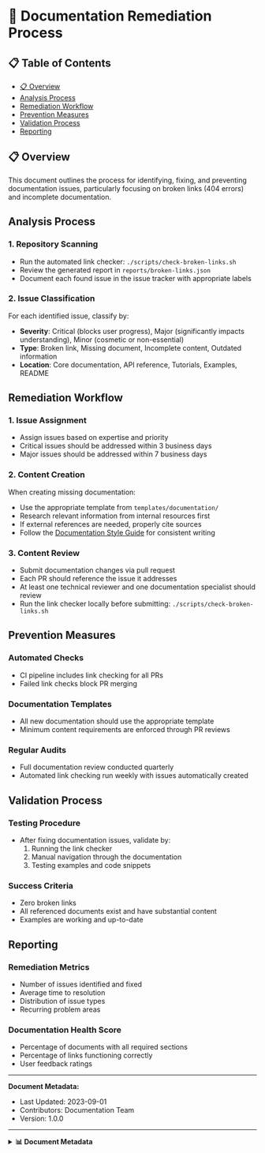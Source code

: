 # 📄 Documentation Remediation Process

## 📋 Table of Contents

- [📋 Overview](#overview)
- [Analysis Process](#analysis-process)
- [Remediation Workflow](#remediation-workflow)
- [Prevention Measures](#prevention-measures)
- [Validation Process](#validation-process)
- [Reporting](#reporting)


## 📋 Overview
This document outlines the process for identifying, fixing, and preventing documentation issues, particularly focusing on broken links (404 errors) and incomplete documentation.

## Analysis Process

### 1. Repository Scanning
- Run the automated link checker: `./scripts/check-broken-links.sh`
- Review the generated report in `reports/broken-links.json`
- Document each found issue in the issue tracker with appropriate labels

### 2. Issue Classification
For each identified issue, classify by:
- **Severity**: Critical (blocks user progress), Major (significantly impacts understanding), Minor (cosmetic or non-essential)
- **Type**: Broken link, Missing document, Incomplete content, Outdated information
- **Location**: Core documentation, API reference, Tutorials, Examples, README

## Remediation Workflow

### 1. Issue Assignment
- Assign issues based on expertise and priority
- Critical issues should be addressed within 3 business days
- Major issues should be addressed within 7 business days

### 2. Content Creation
When creating missing documentation:
- Use the appropriate template from `templates/documentation/`
- Research relevant information from internal resources first
- If external references are needed, properly cite sources
- Follow the [Documentation Style Guide](../documentation-style-guide.md) for consistent writing

### 3. Content Review
- Submit documentation changes via pull request
- Each PR should reference the issue it addresses
- At least one technical reviewer and one documentation specialist should review
- Run the link checker locally before submitting: `./scripts/check-broken-links.sh`

## Prevention Measures

### Automated Checks
- CI pipeline includes link checking for all PRs
- Failed link checks block PR merging

### Documentation Templates
- All new documentation should use the appropriate template
- Minimum content requirements are enforced through PR reviews

### Regular Audits
- Full documentation review conducted quarterly
- Automated link checking run weekly with issues automatically created

## Validation Process

### Testing Procedure
- After fixing documentation issues, validate by:
  1. Running the link checker
  2. Manual navigation through the documentation
  3. Testing examples and code snippets

### Success Criteria
- Zero broken links
- All referenced documents exist and have substantial content
- Examples are working and up-to-date

## Reporting

### Remediation Metrics
- Number of issues identified and fixed
- Average time to resolution
- Distribution of issue types
- Recurring problem areas

### Documentation Health Score
- Percentage of documents with all required sections
- Percentage of links functioning correctly
- User feedback ratings

---

**Document Metadata:**
- Last Updated: 2023-09-01
- Contributors: Documentation Team
- Version: 1.0.0 
---

<details>
<summary><strong>📊 Document Metadata</strong></summary>

- **Last Updated:** 2025-04-07
- **Version:** 1.0.0
- **Status:** Published
</details>
